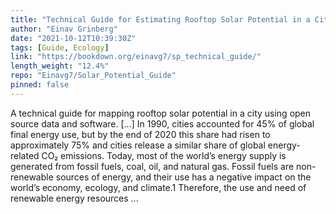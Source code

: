 ```yaml
---
title: "Technical Guide for Estimating Rooftop Solar Potential in a City"
author: "Einav Grinberg"
date: "2021-10-12T10:39:30Z"
tags: [Guide, Ecology]
link: "https://bookdown.org/einavg7/sp_technical_guide/"
length_weight: "12.4%"
repo: "Einavg7/Solar_Potential_Guide"
pinned: false
---
```


A technical guide for mapping rooftop solar potential in a city using open source data and software. [...] In 1990, cities accounted for 45% of global final energy use, but by the end of 2020 this share had risen to approximately 75% and cities release a similar share of global energy-related CO₂ emissions. Today, most of the world’s energy supply is generated from fossil fuels, coal, oil, and natural gas. Fossil fuels are non-renewable sources of energy, and their use has a negative impact on the world’s economy, ecology, and climate.1 Therefore, the use and need of renewable energy resources  ...

